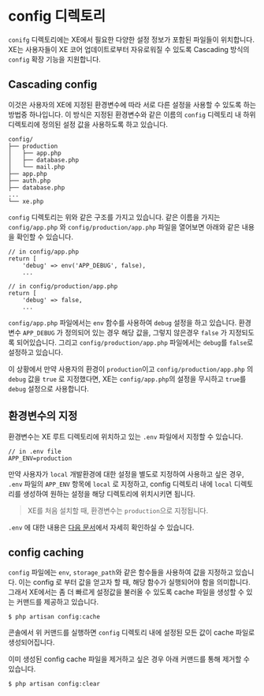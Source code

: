 # config 디렉토리

`conifg` 디렉토리에는 XE에서 필요한 다양한 설정 정보가 포함된 파일들이 위치합니다. XE는 사용자들이 XE 코어 업데이트로부터 자유로워질 수 있도록 Cascading 방식의 `config` 확장 기능을 지원합니다.

## Cascading config

이것은 사용자의 XE에 지정된 환경변수에 따라 서로 다른 설정을 사용할 수 있도록 하는 방법중 하나입니다. 이 방식은 지정된 환경변수와 같은 이름의 `config` 디렉토리 내 하위 디렉토리에 정의된 설정 값을 사용하도록 하고 있습니다.

```text
config/
├── production
│   ├── app.php
│   ├── database.php
│   └── mail.php
├── app.php
├── auth.php
├── database.php
...
└── xe.php
```

`config` 디렉토리는 위와 같은 구조를 가지고 있습니다. 같은 이름을 가지는 `config/app.php` 와 `config/production/app.php` 파일을 열어보면 아래와 같은 내용을 확인할 수 있습니다.

```text
// in config/app.php
return [
    'debug' => env('APP_DEBUG', false),
    ...
```

```text
// in config/production/app.php
return [
    'debug' => false,
    ...
```

`config/app.php` 파일에서는 `env` 함수를 사용하여 `debug` 설정을 하고 있습니다. 환경변수 `APP_DEBUG` 가 정의되어 있는 경우 해당 값을, 그렇지 않은경우 `false` 가 지정되도록 되어있습니다. 그리고 `config/production/app.php` 파일에서는 `debug`를 `false`로 설정하고 있습니다.

이 상황에서 만약 사용자의 환경이 `production`이고 `config/production/app.php` 의 `debug` 값을 `true` 로 지정했다면, XE는 `config/app.php`의 설정을 무시하고 `true`를 `debug` 설정으로 사용합니다.

## 환경변수의 지정

환경변수는 XE 루트 디렉토리에 위치하고 있는 `.env` 파일에서 지정할 수 있습니다.

```text
// in .env file
APP_ENV=production
```

만약 사용자가 `local` 개발환경에 대한 설정을 별도로 지정하여 사용하고 싶은 경우, `.env` 파일의 `APP_ENV` 항목에 `local` 로 지정하고, config 디렉토리 내에 `local` 디렉토리를 생성하여 원하는 설정을 해당 디렉토리에 위치시키면 됩니다.

> XE를 처음 설치할 때, 환경변수는 `production`으로 지정됩니다.

`.env` 에 대한 내용은 [다음 문서](env.md)에서 자세히 확인하실 수 있습니다.

## config caching

`config` 파일에는 `env`, `storage_path`와 같은 함수들을 사용하여 값을 지정하고 있습니다. 이는 config 로 부터 값을 얻고자 할 때, 해당 함수가 실행되어야 함을 의미합니다. 그래서 XE에서는 좀 더 빠르게 설정값을 불러올 수 있도록 cache 파일을 생성할 수 있는 커맨드를 제공하고 있습니다.

```text
$ php artisan config:cache
```

콘솔에서 위 커맨드를 실행하면 `config` 디렉토리 내에 설정된 모든 값이 cache 파일로 생성되어집니다.

이미 생성된 config cache 파일을 제거하고 싶은 경우 아래 커맨드를 통해 제거할 수 있습니다.

```text
$ php artisan config:clear
```

